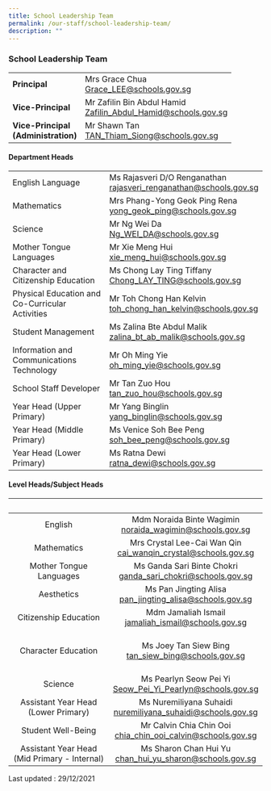 ```yaml
---
title: School Leadership Team
permalink: /our-staff/school-leadership-team/
description: ""
---
```

### School Leadership Team

|  |  |
|---|---|
| **Principal** | Mrs Grace Chua<br>[Grace\_LEE@schools.gov.sg](mailto:Grace_LEE@schools.gov.sg) |
| **Vice-Principal** | Mr Zafilin Bin Abdul Hamid<br>[Zafilin\_Abdul\_Hamid@schools.gov.sg](mailto:Cindy_LIM@schools.gov.sg) |
| **Vice-Principal<br>(Administration)** | Mr Shawn Tan<br>[TAN\_Thiam\_Siong@schools.gov.sg](mailto:TAN_Thiam_Siong@schools.gov.sg) |

#### Department Heads

|  |  |
|---|---|
| English Language | Ms Rajasveri D/O Renganathan<br>[rajasveri\_renganathan@schools.gov.sg](mailto:rajasveri_renganathan@schools.gov.sg) |
| Mathematics | Mrs Phang-Yong Geok Ping Rena<br>[yong\_geok\_ping@schools.gov.sg](mailto:yong_geok_ping@schools.gov.sg) |
| Science | Mr Ng Wei Da<br>[Ng\_WEI\_DA@schools.gov.sg](mailto:Ng_WEI_DA@schools.gov.sg) |
| Mother Tongue Languages |  Mr Xie Meng Hui<br>[xie\_meng\_hui@schools.gov.sg](mailto:xie_meng_hui@schools.gov.sg) |
| Character and Citizenship Education | Ms Chong Lay Ting Tiffany<br>[Chong\_LAY\_TING@schools.gov.sg](mailto:Chong_LAY_TING@schools.gov.sg) |
| Physical Education and Co-Curricular Activities | Mr Toh Chong Han Kelvin<br>[toh\_chong\_han\_kelvin@schools.gov.sg](mailto:toh_chong_han_kelvin@schools.gov.sg) |
| Student Management | Ms Zalina Bte Abdul Malik<br>[zalina\_bt\_ab\_malik@schools.gov.sg](mailto:zalina_bt_ab_malik@schools.gov.sg) |
| Information and Communications Technology | Mr Oh Ming Yie<br>[oh\_ming\_yie@schools.gov.sg](mailto:oh_ming_yie@schools.gov.sg) |
| School Staff Developer | Mr Tan Zuo Hou<br>[tan\_zuo\_hou@schools.gov.sg](mailto:tan_zuo_hou@schools.gov.sg) |
| Year Head (Upper Primary) | Mr Yang Binglin<br>[yang\_binglin@schools.gov.sg](mailto:yang_binglin@schools.gov.sg) |
| Year Head (Middle Primary) | Ms Venice Soh Bee Peng<br>[soh\_bee\_peng@schools.gov.sg](mailto:soh_bee_peng@schools.gov.sg) |
| Year Head (Lower Primary) | Ms Ratna Dewi<br>[ratna\_dewi@schools.gov.sg](mailto:ratna_dewi@schools.gov.sg) |


#### Level Heads/Subject Heads

| <br> 	|  	|
|:---:	|:---:	|
| English   	| Mdm Noraida Binte Wagimin <br>[noraida\_wagimin@schools.gov.sg](mailto:noraida_wagimin@schools.gov.sg)   <br> 	|
| Mathematics 	| Mrs Crystal Lee-Cai Wan Qin <br>[cai\_wanqin\_crystal@schools.gov.sg](mailto:cai_wanqin_crystal@schools.gov.sg) <br> 	|
| Mother Tongue Languages           	| Ms Ganda Sari Binte Chokri <br>[ganda\_sari\_chokri@schools.gov.sg](mailto:ganda_sari_chokri@schools.gov.sg)    <br> 	|
| Aesthetics  	| Ms Pan Jingting Alisa <br>[pan\_jingting\_alisa@schools.gov.sg](mailto:pan_jingting_alisa@schools.gov.sg)   <br> 	|
|    Citizenship Education 	| Mdm Jamaliah Ismail <br>[jamaliah\_ismail@schools.gov.sg](mailto:jamaliah_ismail@schools.gov.sg)    <br> 	|
|  <br>Character Education 	|  <br>Ms Joey Tan Siew Bing<br>[tan\_siew\_bing@schools.gov.sg](mailto:tan_siew_bing@schools.gov.sg) <br>         	|
|  <br>Science 	|  <br>Ms Pearlyn Seow Pei Yi<br>[Seow\_Pei\_Yi\_Pearlyn@schools.gov.sg](mailto:Seow_Pei_Yi_Pearlyn@schools.gov.sg)   <br> 	|
| Assistant Year Head (Lower Primary) 	| Ms Nuremiliyana Suhaidi<br>[nuremiliyana\_suhaidi@schools.gov.sg](mailto:nuremiliyana_suhaidi@schools.gov.sg)<br> 	|
| Student Well-Being 	| Mr Calvin Chia Chin Ooi<br>[chia\_chin\_ooi\_calvin@schools.gov.sg](mailto:chia_chin_ooi_calvin@schools.gov.sg)<br> 	|
| Assistant Year Head (Mid Primary - Internal) 	| Ms Sharon Chan Hui Yu<br>[chan\_hui\_yu\_sharon@schools.gov.sg](mailto:chan_hui_yu_sharon@schools.gov.sg) 	|

Last updated : 29/12/2021